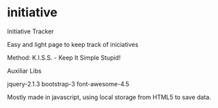# initiative
Initiative Tracker

Easy and light page to keep track of iniciatives

Method: K.I.S.S. - Keep It Simple Stupid!

Auxiliar Libs

jquery-2.1.3
bootstrap-3
font-awesome-4.5

Mostly made in javascript, using local storage from HTML5 to save data.